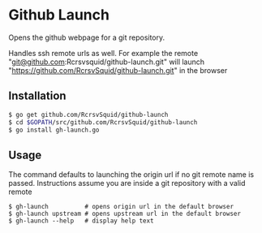 # Github Launch

Opens the github webpage for a git repository.

Handles ssh remote urls as well. For example the remote "git@github.com:Rcrsvsquid/github-launch.git" will launch
"https://github.com/RcrsvSquid/github-launch.git" in the browser

## Installation
```bash
$ go get github.com/RcrsvSquid/github-launch
$ cd $GOPATH/src/github.com/RcrsvSquid/github-launch
$ go install gh-launch.go
```

## Usage
The command defaults to launching the origin url if no git remote name is passed.
Instructions assume you are inside a git repository with a valid remote
```
$ gh-launch          # opens origin url in the default browser
$ gh-launch upstream # opens upstream url in the default browser
$ gh-launch --help   # display help text
```
